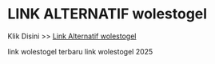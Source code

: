 # LINK ALTERNATIF wolestogel

Klik Disini >> <a href="https://linksto.pages.dev/">Link Alternatif wolestogel </a>

link wolestogel terbaru
link wolestogel 2025